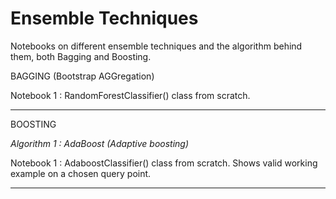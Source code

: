 # Ensemble Techniques
Notebooks on different ensemble techniques and the algorithm behind them, both Bagging and Boosting.

BAGGING (Bootstrap AGGregation)

Notebook 1 : RandomForestClassifier() class from scratch.
___________________________________________________________________________________________________________________________________________________________________________________

BOOSTING

*Algorithm 1 : AdaBoost (Adaptive boosting)*

Notebook 1 : AdaboostClassifier() class from scratch. Shows valid working example on a chosen query point.
___________________________________________________________________________________________________________________________________________________________________________________
